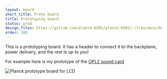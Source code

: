 ```yaml
---
layout: board
short_title: Proto board
title: Prototyping board
status: prod
design_files: https://gitlab.com/planck-6502/planck-6502/-/tree/main/Hardware/proto_board
order: 100
---
```



This is a prototyping board. It has a header to connect it to the backplane, power delivery, and the rest is up to you!


For example here is my prototype of the [OPL2 sound card](/Hardware/opl2)

![Planck prototype board for LCD](/img/opl2-sound-card.jpg)

